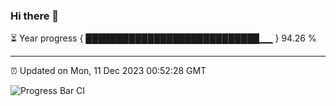 ### Hi there 👋

⏳ Year progress { ████████████████████████████▁▁ } 94.26 %

---

⏰ Updated on Mon, 11 Dec 2023 00:52:28 GMT

![Progress Bar CI](https://github.com/liununu/liununu/workflows/Progress%20Bar%20CI/badge.svg)
